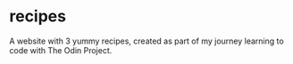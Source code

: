 # recipes
A website with 3 yummy recipes, created as part of my journey learning to code with The Odin Project.
